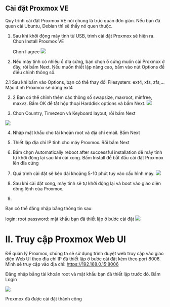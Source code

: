 ## Cài đặt Proxmox VE
Quy trình cài đặt Proxmox VE nói chung là trực quan đơn giản. Nếu bạn đã quen cài Ubuntu, Debian thì sẽ thấy nó quen thuộc.

1. Sau khi khởi động máy tính từ USB, trình cài đặt Proxmox sẽ hiện ra. Chọn Install Proxmox VE

   Chọn I agree 
![](https://img001.prntscr.com/file/img001/p3UdIWIARHyJ5q9FRq_NxA.png)

2. Nếu máy tính có nhiều ổ đĩa cứng, bạn chọn ổ cứng muốn cài Proxmox ở đây, ròi bấm Next. Nếu muốn thiết lập nâng cao, bấm vào nút Options để điều chỉnh thông số.

2.1 Sau khi bấm vào Options, bạn có thể thay đổi Filesystem: ext4, xfs, zfs,… Mặc định Proxmox sẽ dùng ext4

2. 2 Bạn có thể chỉnh thêm các thông số swapsize, maxroot, minfree, maxvz.
Bấm OK để tắt hộp thoại Harddisk options và bấm Next.
![](https://img001.prntscr.com/file/img001/42tfmgH5TqSFgA6oaXh0-Q.png)

3. Chọn Country, Timezeon và Keyboard layout, rồi bấm Next


![](https://img001.prntscr.com/file/img001/70DGJU7hQM2D9m6Boz3imA.png)

4. Nhập mật khẩu cho tài khoản root và địa chỉ email. Bấm Next

5. Thiết lập địa chỉ IP tĩnh cho máy Proxmox. Rồi bấm Next

6. Bấm chọn Automatically reboot after successful installation để máy tính tự khởi động lại sau khi cài xong. Bấm Install để bắt đầu cài đặt Proxmox lên đĩa cứng

7. Quá trình cài đặt sẽ kéo dài khoảng 5-10 phút tuỳ vào cấu hình máy.
![](https://img001.prntscr.com/file/img001/70DGJU7hQM2D9m6Boz3imA.png)

8. Sau khi cài đặt xong, máy tính sẽ tự khởi động lại và boot vào giao diện dòng lệnh của Proxmox.
9. 
Bạn có thể đăng nhập bằng thông tin sau:

login: root
password: mật khẩu bạn đã thiết lập ở bước cài đặt
![](https://img001.prntscr.com/file/img001/MkYNW01lSdeov7A2SB7YYg.png)

# II. Truy cập Proxmox Web UI
Để quản lý Proxmox, chúng ta sẽ sử dụng trình duyệt web truy cập vào giao diện Web UI theo địa chỉ IP đã thiết lập ở bước cài đặt kèm theo port 8006. Mình sẽ truy cập vào địa chỉ: https://192.168.0.15:8006

Đăng nhập bằng tài khoản root và mật khẩu bạn đã thiết lập trước đó. Bấm Login

![](https://img001.prntscr.com/file/img001/KYEIuJ1eTP6u0GfLtnlZqg.png)

Proxmox đã được cài đặt thành công

